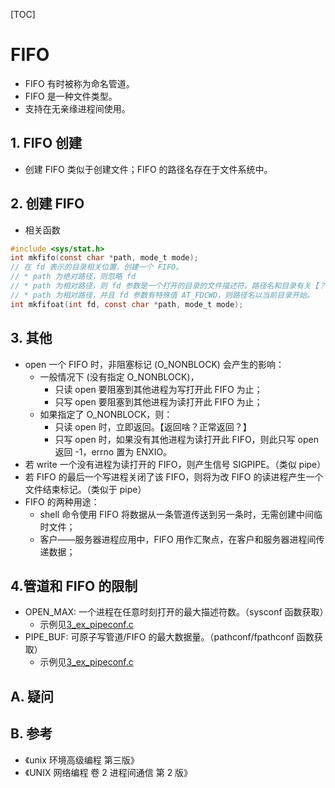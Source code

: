 [TOC]

# FIFO
* FIFO 有时被称为命名管道。
* FIFO 是一种文件类型。
* 支持在无亲缘进程间使用。

## 1. FIFO 创建
* 创建 FIFO 类似于创建文件；FIFO 的路径名存在于文件系统中。

## 2. 创建 FIFO
* 相关函数
```c
#include <sys/stat.h>
int mkfifo(const char *path, mode_t mode);
// 在 fd 表示的目录相关位置，创建一个 FIFO。
// * path 为绝对路径，则忽略 fd
// * path 为相对路径，则 fd 参数是一个打开的目录的文件描述符。路径名和目录有关【？？？】
// * path 为相对路径，并且 fd 参数有特殊值 AT_FDCWD，则路径名以当前目录开始。
int mkfifoat(int fd, const char *path, mode_t mode);
```

## 3. 其他
* open 一个 FIFO 时，非阻塞标记 (O_NONBLOCK) 会产生的影响：
    * 一般情况下 (没有指定 O_NONBLOCK)，
        * 只读 open 要阻塞到其他进程为写打开此 FIFO 为止；
        * 只写 open 要阻塞到其他进程为读打开此 FIFO 为止；
    * 如果指定了 O_NONBLOCK，则：
        * 只读 open 时，立即返回。【返回啥？正常返回？】
        * 只写 open 时，如果没有其他进程为读打开此 FIFO，则此只写 open 返回 -1，errno 置为 ENXIO。
* 若 write 一个没有进程为读打开的 FIFO，则产生信号 SIGPIPE。（类似 pipe）
* 若 FIFO 的最后一个写进程关闭了该 FIFO，则将为改 FIFO 的读进程产生一个文件结束标记。（类似于 pipe）
* FIFO 的两种用途：
    * shell 命令使用 FIFO 将数据从一条管道传送到另一条时，无需创建中间临时文件；
    * 客户——服务器进程应用中，FIFO 用作汇聚点，在客户和服务器进程间传递数据；

## 4.管道和 FIFO 的限制
* OPEN_MAX: 一个进程在任意时刻打开的最大描述符数。（sysconf 函数获取）
    * 示例见[3_ex_pipeconf.c](./Examples/3_ex_pipeconf.c)
* PIPE_BUF: 可原子写管道/FIFO 的最大数据量。（pathconf/fpathconf 函数获取）
    * 示例见[3_ex_pipeconf.c](./Examples/3_ex_pipeconf.c)

## A. 疑问

## B. 参考
* 《unix 环境高级编程 第三版》
* 《UNIX 网络编程 卷 2 进程间通信 第 2 版》

